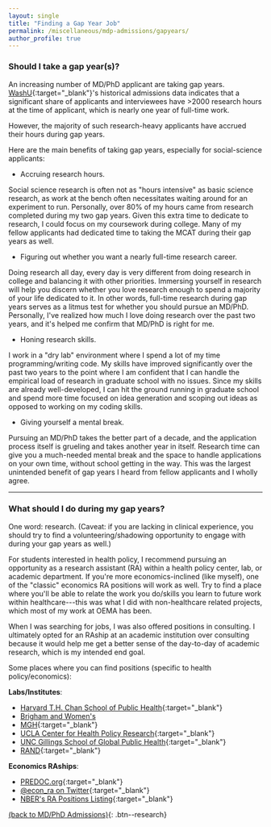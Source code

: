 ```yaml
---
layout: single
title: "Finding a Gap Year Job"
permalink: /miscellaneous/mdp-admissions/gapyears/
author_profile: true
---
```


### Should I take a gap year(s)?

An increasing number of MD/PhD applicant are taking gap years. [WashU](https://mstp.wustl.edu/admissions/statistics/){:target="_blank"}'s historical admissions data indicates that a significant share of applicants and interviewees have >2000 research hours at the time of applicant, which is nearly one year of full-time work. 

However, the majority of such research-heavy applicants have accrued their hours during gap years. 

Here are the main benefits of taking gap years, especially for social-science applicants:
- Accruing research hours. 

Social science research is often not as "hours intensive" as basic science research, as work at the bench often necessitates waiting around for an experiment to run. Personally, over 80% of my hours came from research completed during my two gap years. Given this extra time to dedicate to research, I could focus on my coursework during college. Many of my fellow applicants had dedicated time to taking the MCAT during their gap years as well.

- Figuring out whether you want a nearly full-time research career. 

Doing research all day, every day is very different from doing research in college and balancing it with other priorities. Immersing yourself in research will help you discern whether you love research enough to spend a majority of your life dedicated to it. In other words, full-time research during gap years serves as a litmus test for whether you should pursue an MD/PhD. Personally, I've realized how much I love doing research over the past two years, and it's helped me confirm that MD/PhD is right for me.

- Honing research skills.

I work in a "dry lab" environment where I spend a lot of my time programming/writing code. My skills have improved significantly over the past two years to the point where I am confident that I can handle the empirical load of research in graduate school with no issues. Since my skills are already well-developed, I can hit the ground running in graduate school and spend more time focused on idea generation and scoping out ideas as opposed to working on my coding skills.

- Giving yourself a mental break. 

Pursuing an MD/PhD takes the better part of a decade, and the application process itself is grueling and takes another year in itself. Research time can give you a much-needed mental break and the space to handle applications on your own time, without school getting in the way. This was the largest unintended benefit of gap years I heard from fellow applicants and I wholly agree.

---

### What should I do during my gap years?

One word: research. (Caveat: if you are lacking in clinical experience, you should try to find a volunteering/shadowing opportunity to engage with during your gap years as well.) 

For students interested in health policy, I recommend pursuing an opportunity as a research assistant (RA) within a health policy center, lab, or academic department. If you're more economics-inclined (like myself), one of the "classic" economics RA positions will work as well. Try to find a place where you'll be able to relate the work you do/skills you learn to future work within healthcare---this was what I did with non-healthcare related projects, which most of my work at OEMA has been.

When I was searching for jobs, I was also offered positions in consulting. I ultimately opted for an RAship at an academic institution over consulting because it would help me get a better sense of the day-to-day of academic research, which is my intended end goal. 

Some places where you can find positions (specific to health policy/economics):

**Labs/Institutes**:
- [Harvard T.H. Chan School of Public Health](https://www.hsph.harvard.edu/){:target="_blank"}
- [Brigham and Women's](https://www.brighamandwomens.org/about-bwh/careers/research-careers)
- [MGH](https://www.massgeneral.org/careers){:target="_blank"}
- [UCLA Center for Health Policy Research](https://healthpolicy.ucla.edu/about/employment){:target="_blank"}
- [UNC Gillings School of Global Public Health](https://sph.unc.edu/hb/hb-careers/){:target="_blank"}
- [RAND](https://www.rand.org/jobs/job-categories/research-and-analysis-jobs.html){:target="_blank"}


**Economics RAships**:
- [PREDOC.org](https://predoc.org/){:target="_blank"}
- [@econ_ra on Twitter](https://twitter.com/econ_ra?lang=en){:target="_blank"}
- [NBER's RA Positions Listing](https://www.nber.org/career-resources/research-assistant-positions-not-nber){:target="_blank"}


[(back to MD/PhD Admissions)](/miscellaneous/mdp-admissions){: .btn--research}


